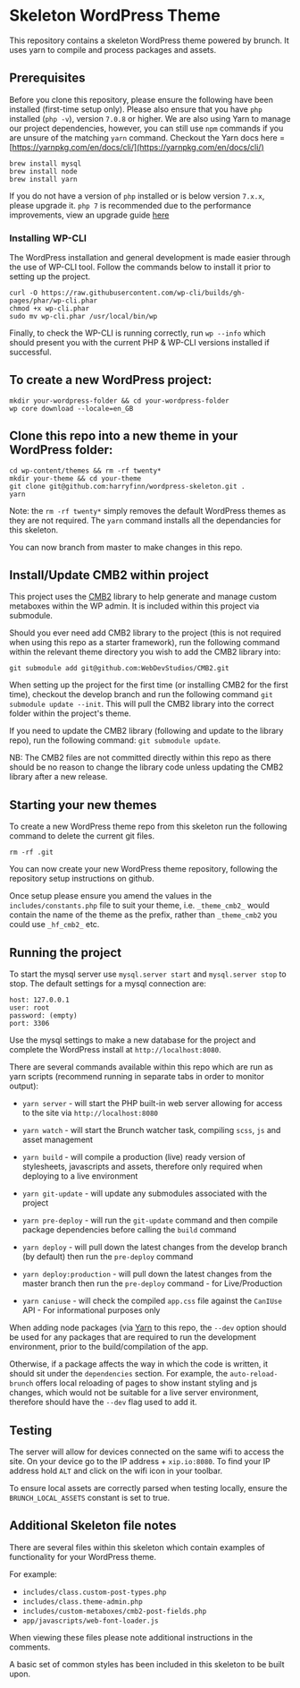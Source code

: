 # Skeleton WordPress Theme

This repository contains a skeleton WordPress theme powered by brunch.
It uses yarn to compile and process packages and assets.

## Prerequisites

Before you clone this repository, please ensure the following have been
installed (first-time setup only). Please also ensure that you have `php`
installed (`php -v`), version `7.0.8` or higher. We are also using Yarn
to manage our project dependencies, however, you can still use `npm`
commands if you are unsure of the matching `yarn` command. Checkout the
Yarn docs here = [https://yarnpkg.com/en/docs/cli/](https://yarnpkg.com/en/docs/cli/)

```TXT
brew install mysql
brew install node
brew install yarn
```

If you do not have a version of `php` installed or is below version `7.x.x`,
please upgrade it. `php 7` is recommended due to the performance improvements,
view an upgrade guide [here](https://developerjack.com/blog/2015/12/11/Installing-PHP7-with-homebrew/)

### Installing WP-CLI

The WordPress installation and general development is made easier through the
use of WP-CLI tool. Follow the commands below to install it prior to setting
up the project.

```TXT
curl -O https://raw.githubusercontent.com/wp-cli/builds/gh-pages/phar/wp-cli.phar
chmod +x wp-cli.phar
sudo mv wp-cli.phar /usr/local/bin/wp
```

Finally, to check the WP-CLI is running correctly, run `wp --info` which should
present you with the current PHP & WP-CLI versions installed if successful.

## To create a new WordPress project:

```TXT
mkdir your-wordpress-folder && cd your-wordpress-folder
wp core download --locale=en_GB
```

## Clone this repo into a new theme in your WordPress folder:

```TXT
cd wp-content/themes && rm -rf twenty*
mkdir your-theme && cd your-theme
git clone git@github.com:harryfinn/wordpress-skeleton.git .
yarn
```

Note: the `rm -rf twenty*` simply removes the default WordPress themes as they
are not required. The `yarn` command installs all the dependancies for this
skeleton.

You can now branch from master to make changes in this repo.

## Install/Update CMB2 within project

This project uses the [CMB2](https://github.com/WebDevStudios/CMB2) library
to help generate and manage custom metaboxes within the WP admin. It is
included within this project via submodule.

Should you ever need add CMB2 library to the project (this is not required when
using this repo as a starter framework), run the following command within the
relevant theme directory you wish to add the CMB2 library into:

`git submodule add git@github.com:WebDevStudios/CMB2.git`

When setting up the project for the first time (or installing CMB2 for the
first time), checkout the develop branch and run the following command
`git submodule update --init`. This will pull the CMB2 library into the
correct folder within the project's theme.

If you need to update the CMB2 library (following and update to the library
repo), run the following command: `git submodule update`.

NB: The CMB2 files are not committed directly within this repo as there should
be no reason to change the library code unless updating the CMB2 library after
a new release.

## Starting your new themes

To create a new WordPress theme repo from this skeleton run the following
command to delete the current git files.

```TXT
rm -rf .git
```

You can now create your new WordPress theme repository, following the repository
setup instructions on github.

Once setup please ensure you amend the values in the `includes/constants.php`
file to suit your theme, i.e. `_theme_cmb2_` would contain the name of the theme
as the prefix, rather than `_theme_cmb2` you could use `_hf_cmb2_` etc.

## Running the project

To start the mysql server use `mysql.server start` and `mysql.server stop`
to stop. The default settings for a mysql connection are:

```TXT
host: 127.0.0.1
user: root
password: (empty)
port: 3306
```

Use the mysql settings to make a new database for the project and complete the
WordPress install at `http://localhost:8080`.

There are several commands available within this repo which are run as yarn
scripts (recommend running in separate tabs in order to monitor output):

-   `yarn server` - will start the PHP built-in web server allowing for
access to the site via `http://localhost:8080`

-   `yarn watch` - will start the Brunch watcher task, compiling `scss`,
`js` and asset management

-   `yarn build` - will compile a production (live) ready version of
stylesheets, javascripts and assets, therefore only required when deploying
to a live environment

-   `yarn git-update` - will update any submodules associated with the
project

-   `yarn pre-deploy` - will run the `git-update` command and then
compile package dependencies before calling the `build` command

-   `yarn deploy` - will pull down the latest changes from the develop
branch (by default) then run the `pre-deploy` command

-   `yarn deploy:production` - will pull down the latest changes from
the master branch then run the `pre-deploy` command - for Live/Production

-   `yarn caniuse` - will check the compiled `app.css` file against the
`CanIUse` API - For informational purposes only

When adding node packages (via [Yarn](https://yarnpkg.com/en/) to this repo,
the `--dev` option should be used for any packages that are required to run
the development environment, prior to the build/compilation of the app.

Otherwise, if a package affects the way in which the code is written, it
should sit under the `dependencies` section. For example, the
`auto-reload-brunch` offers local reloading of pages to show instant styling
and js changes, which would not be suitable for a live server environment,
therefore should have the `--dev` flag used to add it.

## Testing

The server will allow for devices connected on the same wifi to access the
site. On your device go to the IP address + `xip.io:8080`.
To find your IP address hold `ALT` and click on the wifi icon in your toolbar.

To ensure local assets are correctly parsed when testing locally, ensure the
`BRUNCH_LOCAL_ASSETS` constant is set to true.

## Additional Skeleton file notes

There are several files within this skeleton which contain examples of
functionality for your WordPress theme.

For example:
-   `includes/class.custom-post-types.php`
-   `includes/class.theme-admin.php`
-   `includes/custom-metaboxes/cmb2-post-fields.php`
-   `app/javascripts/web-font-loader.js`

When viewing these files please note additional instructions in the comments.

A basic set of common styles has been included in this skeleton to be built upon.
